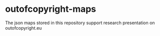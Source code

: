 outofcopyright-maps
===================
The json maps stored in this repository support research presentation on outofcopyright.eu
